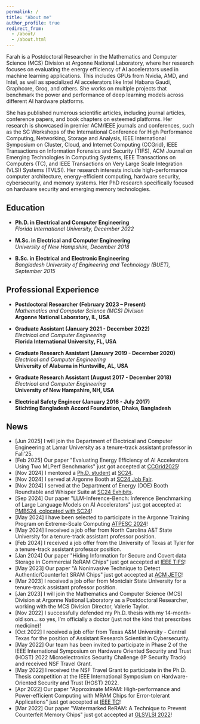 ```yaml
---
permalink: /
title: "About me"
author_profile: true
redirect_from: 
  - /about/
  - /about.html
---
```


Farah is a Postdoctoral Researcher in the Mathematics and Computer Science (MCS) Division at Argonne National Laboratory, where her research focuses on evaluating the energy efficiency of AI accelerators used in machine learning applications. This includes GPUs from Nvidia, AMD, and Intel, as well as specialized AI accelerators like Intel Habana Gaudi, Graphcore, Groq, and others. She works on multiple projects that benchmark the power and performance of deep learning models across different AI hardware platforms. 

<!--She earned her Ph.D. in Fall 2022 from the Department of Electrical and Computer Engineering at Florida International University and her M.Sc. in Fall 2018 from the University of New Hampshire. Earlier, Farah received her B.Sc. in Electrical and Electronic Engineering from the Bangladesh University of Engineering and Technology (BUET) in September 2015. Before starting her graduate studies, Farah worked as an electrical safety engineer at Stichting Bangladesh Accord Foundation for a year and a half.-->

She has published numerous scientific articles, including journal articles, conference papers, and book chapters on esteemed platforms. Her research is showcased in premier ACM/IEEE journals and conferences, such as the SC Workshops of the International Conference for High Performance Computing, Networking, Storage and Analysis, IEEE International Symposium on Cluster, Cloud, and Internet Computing (CCGrid), IEEE Transactions on Information Forensics and Security (TIFS), ACM Journal on Emerging Technologies in Computing Systems, IEEE Transactions on Computers (TC), and IEEE Transactions on Very Large Scale Integration (VLSI) Systems (TVLSI). Her research interests include high-performance computer architecture, energy-efficient computing, hardware security, cybersecurity, and memory systems. Her PhD research specifically focused on hardware security and emerging memory technologies. 


## Education

- **Ph.D. in Electrical and Computer Engineering**  
*Florida International University, December 2022*


- **M.Sc. in Electrical and Computer Engineering**  
*University of New Hampshire, December 2018*


- **B.Sc. in Electrical and Electronic Engineering**  
*Bangladesh University of Engineering and Technology (BUET), September 2015*


## Professional Experience


- **Postdoctoral Researcher (February 2023 – Present)**  
*Mathematics and Computer Science (MCS) Division*  
**Argonne National Laboratory, IL, USA**


- **Graduate Assistant (January 2021 - December 2022)**  
*Electrical and Computer Engineering*  
**Florida International University, FL, USA**


- **Graduate Research Assistant (January 2019 - December 2020)**  
*Electrical and Computer Engineering*  
**University of Alabama in Huntsville, AL, USA**  


- **Graduate Research Assistant (August 2017 - December 2018)**  
*Electrical and Computer Engineering*  
**University of New Hampshire, NH, USA**  


- **Electrical Safety Engineer (January 2016 - July 2017)**  
**Stichting Bangladesh Accord Foundation, Dhaka, Bangladesh**


## News
- [Jun 2025] I will join the Department of Electrical and Computer Engineering at Lamar University as a tenure-track assistant professor in Fall'25.
- [Feb 2025] Our paper "Evaluating Energy Efficiency of AI Accelerators Using Two MLPerf Benchmarks" just got accepted at [CCGrid2025](https://site.uit.no/ccgrid2025/)!
- [Nov 2024] I mentored a [Ph.D. student](https://www.linkedin.com/feed/update/urn:li:activity:7266566474553528321/) at [SC24](https://sc24.supercomputing.org/).
- [Nov 2024] I served at Argonne Booth at [SC24 Job Fair](https://sc24.supercomputing.org/program/job-fair/).
- [Nov 2024] I served at the Department of Energy (DOE) Booth Roundtable and Whisper Suite at [SC24 Exhibits](https://hallerickson.ungerboeck.com/prod/app85.cshtml?aat=peuh5vlO6ZHi%2b47qjYZa18Xc2wJidCmeJEqz3QTdp0w%3d).
- [Sep 2024] Our paper "LLM-Inference-Bench: Inference Benchmarking of Large Language Models on AI Accelerators" just got accepted at [PMBS24, colocated with SC24](https://sc24.conference-program.com/session/?sess=sess748)!
- [May 2024] I have been selected to participate in the Argonne Training Program on Extreme-Scale Computing [ATPESC 2024](https://extremecomputingtraining.anl.gov/)!
- [May 2024] I received a job offer from North Carolina A&T State University for a tenure-track assistant professor position.
- [Feb 2024] I received a job offer from the University of Texas at Tyler for a tenure-track assistant professor position.
- [Jan 2024] Our paper "Hiding Information for Secure and Covert data Storage in Commercial ReRAM Chips" just got accepted at [IEEE TIFS](https://ieeexplore.ieee.org/xpl/RecentIssue.jsp?punumber=10206)!
- [May 2023] Our paper "A Noninvasive Technique to Detect Authentic/Counterfeit SRAM Chips" just got accepted at [ACM JETC](https://dl.acm.org/journal/jetc)!
- [Mar 2023] I received a job offer from Montclair State University for a tenure-track assistant professor position.
- [Jan 2023] I will join the Mathematics and Computer Science (MCS) Division at Argonne National Laboratory as a Postdoctoral Researcher, working with the MCS Division Director, Valerie Taylor.
- [Nov 2022] I successfully defended my Ph.D. thesis with my 14-month-old son... so yes, I’m officially a doctor (just not the kind that prescribes medicine)!
- [Oct 2022] I received a job offer from Texas A&M University - Central Texas for the position of Assistant Research Scientist in Cybersecurity.
- [May 2022] Our team has been invited to participate in Phase 2 of the IEEE International Symposium on Hardware Oriented Security and Trust (HOST) 2022 Microelectronics Security Challenge (IP Security Track) and received NSF Travel Grant.
- [May 2022] I received the NSF Travel Grant to participate in the Ph.D. Thesis competition at the IEEE International Symposium on Hardware-Oriented Security and Trust (HOST) 2022.
- [Apr 2022] Our paper "Approximate MRAM: High-performance and Power-efficient Computing with MRAM Chips for Error-tolerant Applications" just got accepted at [IEEE TC](https://ieeexplore.ieee.org/abstract/document/10574467)!
- [Mar 2022] Our paper "Watermarked ReRAM: A Technique to Prevent Counterfeit Memory Chips" just got accepted at [GLSVLSI 2022](https://glsvlsi.org/archive/glsvlsi22/index.html)!
  



